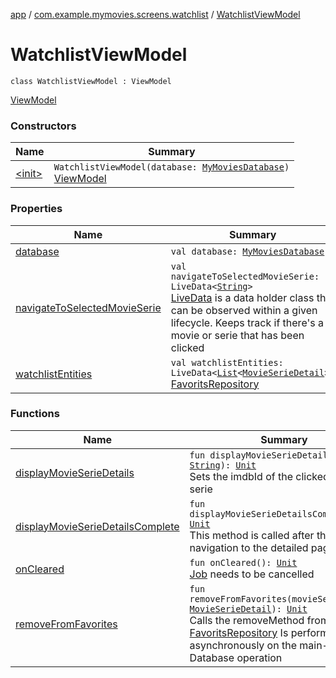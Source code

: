 [app](../../index.md) / [com.example.mymovies.screens.watchlist](../index.md) / [WatchlistViewModel](./index.md)

# WatchlistViewModel

`class WatchlistViewModel : ViewModel`

[ViewModel](#)

### Constructors

| Name | Summary |
|---|---|
| [&lt;init&gt;](-init-.md) | `WatchlistViewModel(database: `[`MyMoviesDatabase`](../../com.example.mymovies.database/-my-movies-database/index.md)`)`<br>[ViewModel](#) |

### Properties

| Name | Summary |
|---|---|
| [database](database.md) | `val database: `[`MyMoviesDatabase`](../../com.example.mymovies.database/-my-movies-database/index.md) |
| [navigateToSelectedMovieSerie](navigate-to-selected-movie-serie.md) | `val navigateToSelectedMovieSerie: LiveData<`[`String`](https://kotlinlang.org/api/latest/jvm/stdlib/kotlin/-string/index.html)`>`<br>[LiveData](#) is a data holder class that can be observed within a given lifecycle. Keeps track if there's a movie or serie that has been clicked |
| [watchlistEntities](watchlist-entities.md) | `val watchlistEntities: LiveData<`[`List`](https://kotlinlang.org/api/latest/jvm/stdlib/kotlin.collections/-list/index.html)`<`[`MovieSerieDetail`](../../com.example.mymovies.models/-movie-serie-detail/index.md)`>>`<br>[FavoritsRepository](../../com.example.mymovies.repository/-favorits-repository/index.md) |

### Functions

| Name | Summary |
|---|---|
| [displayMovieSerieDetails](display-movie-serie-details.md) | `fun displayMovieSerieDetails(imdbId: `[`String`](https://kotlinlang.org/api/latest/jvm/stdlib/kotlin/-string/index.html)`): `[`Unit`](https://kotlinlang.org/api/latest/jvm/stdlib/kotlin/-unit/index.html)<br>Sets the imdbId of the clicked movie or serie |
| [displayMovieSerieDetailsComplete](display-movie-serie-details-complete.md) | `fun displayMovieSerieDetailsComplete(): `[`Unit`](https://kotlinlang.org/api/latest/jvm/stdlib/kotlin/-unit/index.html)<br>This method is called after the navigation to the detailed page |
| [onCleared](on-cleared.md) | `fun onCleared(): `[`Unit`](https://kotlinlang.org/api/latest/jvm/stdlib/kotlin/-unit/index.html)<br>[Job](#) needs to be cancelled |
| [removeFromFavorites](remove-from-favorites.md) | `fun removeFromFavorites(movieSerieDetail: `[`MovieSerieDetail`](../../com.example.mymovies.models/-movie-serie-detail/index.md)`): `[`Unit`](https://kotlinlang.org/api/latest/jvm/stdlib/kotlin/-unit/index.html)<br>Calls the removeMethod from the [FavoritsRepository](../../com.example.mymovies.repository/-favorits-repository/index.md) Is performed asynchronously on the main-thread =&gt; Database operation |
